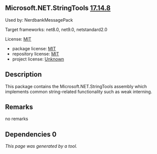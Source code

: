 Microsoft.NET.StringTools [17.14.8](https://www.nuget.org/packages/Microsoft.NET.StringTools/17.14.8)
--------------------

Used by: NerdbankMessagePack

Target frameworks: net8.0, net9.0, netstandard2.0

License: [MIT](../../../../licenses/mit) 

- package license: [MIT](https://licenses.nuget.org/MIT) 
- repository license: [MIT](https://github.com/dotnet/msbuild) 
- project license: [Unknown](http://go.microsoft.com/fwlink/?LinkId=624683) 

Description
-----------
This package contains the Microsoft.NET.StringTools assembly which implements common string-related functionality such as weak interning.

Remarks
-----------
no remarks


Dependencies 0
-----------


*This page was generated by a tool.*